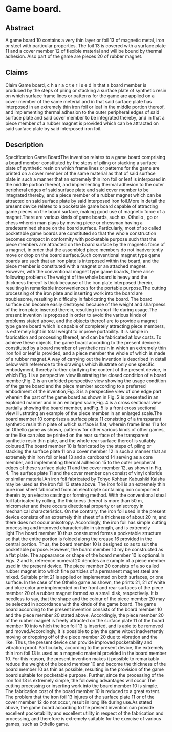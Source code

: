 # Game board.

## Abstract
A game board 10 contains a very thin layer or foil 13 of magnetic metal, iron or steel with particular properties. The foil 13 is covered with a surface plate 11 and a cover member 12 of flexible material and will be bound by thermal adhesion. Also part of the game are pieces 20 of rubber magnet.

## Claims
Claim Game board, c h a r a c t e r i s e d in that a board member is produced by the steps of piling or stacking a surface plate of synthetic resin on which surface frame lines or patterns for the game are applied on a cover member of the same meterial and in that said surface plate has interposed in an extremely thin iron foil or leaf in the middle portion thereof, and implementing thermal adhesion to the outer peripheral edges of said surface plate and said cover member to be integrated thereby, and in that a piece member of a rubber magnet is provided which can be attracted on said surface plate by said interposed iron foil.

## Description
Specification Game BoardThe invention relates to a game board comprising a board member constituted by the steps of piling or stacking a surface plate of synthetic resin on which frame lines or patterns for the game are printed on a cover member of the same material as that of said surface plate in such a manner that an extremely thin iron foil or leaf is interposed in the middle portion thereof, and implementing thermal adhesion to the outer peripheral edges of said surface plate and said cover member to be integrated thereby, and a piece member of a rubber magnet which can be attracted on said surface plate by said interposed iron foil.More in detail the present device relates to a pocketable game board capable of attracting game pieces on the board surface, making good use of magnetic force of a magnet.There are various kinds of game boards, such as, Othello , go or chess wherein man plays by moving piece or chessman having a predetermined shape on the board surface. Particularly, most of so called pocketable game boards are constituted so that the whole construction becomes compact in conformity with pocketable purpose such that the piece members are attracted on the board surface by the magnetic force of a magnet, in order that the assembled piece members do not inadvertently move or drop on the board surface.Such conventional magnet type game boards are such that an iron plate is interposed within the board, and the piece member is constituted with a magnet or an attached magnet. However, with the conventional magnet type game boards, there arise following problems The weight of the whole board is heavy and the thickness thereof is thick because of the iron plate interposed therein, resulting in remarkable inconveniences for the portable purpose.The cutting processing of the iron plate and inserting work into the board are troublesome, resulting in difficulty in fabricating the board. The board surface can become easily destroyed because of the weight and sharpness of the iron plate inserted therein, resulting in short life during usage.The present invention is proposed in order to avoid the various kinds of problems stated above, and the objects thereof are to provide a magnet type game board which is capable of completely attracting piece members, is extremely light in total weight to improve portability. It is simple in fabrication and processing thereof, and can be fabricated at low costs. To achieve these objects, the game board according to the present device is constituted by a board member of synthetic resin in which an extremely thin iron foil or leaf is provided, and a piece member the whole of which is made of a rubber magnet.A way of carrying out the invention is described in detail below with reference to the drawings which illustrate only one specific embodyment, thereby further clarifying the content of the present device, in which Fig. 1 is a perspective view illustrating the closed condition of a board member,Fig. 2 is an unfolded perspective view showing the usage condition of the game board and the piece member according to a preferred embodiment of the invention,Fig. 3 is a perspective view of one edge part wherein the part of the game board as shown in Fig. 2 is presented in an exploded manner and in an enlarged scale,Fig. 4 is a cross sectional view partially showing the board member, andFig. 5 is a front cross sectional view illustrating an example of the piece member in an enlarged scale.The board member 10 comprises a surface plate 11 consisting of a transparent synthetic resin thin plate of which surface is flat, wherein frame lines 11 a for an Othello game as shown, patterns for other various kinds of other games, or the like can also be printed on the rear surface of the transparent synthetic resin thin plate, and the whole rear surface thereof is suitably coloured.The board member 10 is fabricated by the steps of. piling or stacking the surface plate 11 on a cover member 12 in such a manner that an extremely thin iron foil or leaf 13 and a cardboard 14 serving as a core member, and implementing thermal adhesion 15 to the outer peripheral edges of these surface plate 11 and the cover member 12, as shown in Fig. 4. The surface plate 11 and the cover member can consist of vinyl chloride or similar material.An iron foil fabricated by Tohyo Kohban Kabushiki Kaisha may be used as the iron foil 13 state above. The iron foil is an extremely thin pure iron sheet fabricated from an electrolyte containing iron component therein by an electro casting or forming method. With the conventional steal foil fabricated by rolling, the thickness thereof is more than 50 m, micrometer and there occurs directional property or anisotropy in mechanical characteristics. On the contrary, the iron foil used in the present device consists of an extremely thin sheet of a thickness of about 20 m, and there does not occur anisotropy. Accordingly, the iron foil has simple cutting processing and improved characteristic in strength, and is extremely light.The board member 10 thus constructed forms a pocketable structure so that the entire portion is folded along the crease 16 provided in the central portion. Thus, the board member 10 is designed so as to suit the pocketable purpose. However, the board member 10 my be constructed as a flat plate. The appearance or shape of the board member 10 is optional.In Figs. 2 and 5, reference numeral 20 denotes an example of a piece member used in the present device. The piece member 20 consists of a so called rubber magnet into which fine particles of a permanent magnet steel are mixed. Suitable print 21 is applied or implemented on both surfaces, or one surface. In the case of the Othello game as shown, the prints 21, 21 of white and blue color are implemented on the front and rear surfaces of the piece member 20 of a rubber magnet formed as a small disk, respectively. It is needless to say, that the shape and the colour of the piece member 20 may be selected in accordance with the kinds of the game board. The game board according to the present invention consists of the board member 10 and the piece member 20 stated above. Accordingly, the piece member 20 of the rubber magnet is freely attracted on the surface plate 11 of the board member 10 into which the iron foil 13 is inserted, and is able to be removed and moved.Accordingly, it is possible to play the game witout inadvertently moving or dropping off of the piece member 20 due to vibration and the like. Thus, the present device can provide improved pocketability and vibration proof. Particularly, according to the present device, the extremely thin iron foil 13 is used as a magnetic material provided in the board member 10. For this reason, the present invention makes it possible to remarkably reduce the weight of the board member 10 and become the thickness of the board member 10 as thin as possible, resulting in the provision of the game board suitable for pocketable purpose. Further, since the processing of the iron foil 13 is extremely simple, the following advantages will occur The cutting processing or inserting work into the board member 10 is simple. The fabrication cost of the board member 10 is reduced to a great extent. The problem that the iron foil 13 injures of the surface plate 11 or of the cover member 12 do not occur, result in long life during use.As stated above, the game board according to the present invention can provide excellent pocketability and excellent utility in respect of the fabrication and processing, and therefore is extremely suitable for the exercise of various games, such as Othello game.